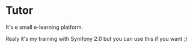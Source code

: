 Tutor
========================

It's e small e-learning platform.

Realy it's my training with Symfony 2.0 but you can use this if you want ;)
